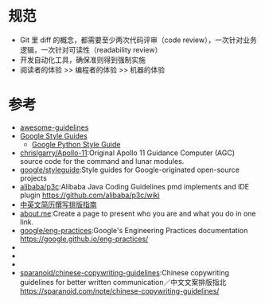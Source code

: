 # 规范

*  Git 里 diff 的概念，都需要至少两次代码评审（code review），一次针对业务逻辑，一次针对可读性（readability review）
*  开发自动化工具，确保准则得到强制实施
*  阅读者的体验 >> 编程者的体验 >> 机器的体验

# 参考

* [awesome-guidelines](https://github.com/Kristories/awesome-guidelines)
* [Google Style Guides](https://google.github.io/styleguide/)
	- [Google Python Style Guide](http://google.github.io/styleguide/pyguide.html)
* [chrislgarry/Apollo-11](https://github.com/chrislgarry/Apollo-11):Original Apollo 11 Guidance Computer (AGC) source code for the command and lunar modules.
* [google/styleguide](https://github.com/google/styleguide):Style guides for Google-originated open-source projects
* [alibaba/p3c](https://github.com/alibaba/p3c):Alibaba Java Coding Guidelines pmd implements and IDE plugin https://github.com/alibaba/p3c/wiki
* [中英文简历撰写排版指南](http://ppresume.com/notes/guide-zh.html)
* [about.me](https://about.me/):Create a page to present who you are and what you do in one link.
* [google/eng-practices](https://github.com/google/eng-practices):Google's Engineering Practices documentation https://google.github.io/eng-practices/
* [](https://github.com/bendc/frontend-guidelines)
* [](https://github.com/Microsoft/api-guidelines)
* [](https://github.com/elsewhencode/project-guidelines)
* [sparanoid/chinese-copywriting-guidelines](https://github.com/sparanoid/chinese-copywriting-guidelines):Chinese copywriting guidelines for better written communication／中文文案排版指北 https://sparanoid.com/note/chinese-copywriting-guidelines/
